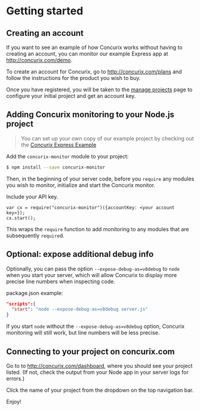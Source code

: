 # Getting started

## Creating an account

If you want to see an example of how Concurix works without having to creating an account, you can monitor our example Express app at http://concurix.com/demo.

To create an account for Concurix, go to http://concurix.com/plans and follow the instructions for the product you wish to buy. 

Once you have registered, you will be taken to the [manage projects](http://concurix.com/manage_projects) page to configure your initial project and get an account key.

## Adding Concurix monitoring to your Node.js project

> You can set up your own copy of our example project by checking out the [Concurix Express Example](https://github.com/Concurix/express_example)

Add the `concurix-monitor` module to your project:

```bash
$ npm install --save concurix-monitor
```

Then, in the beginning of your server code, before you `require` any modules you wish to monitor, initialize and start the Concurix monitor.

Include your API key. <!-- TODO: How? -->

```
var cx = require("concurix-monitor")({accountKey: <your account key>});
cx.start();
```

This wraps the `require` function to add monitoring to any modules that are subsequently `require`d.

## Optional: expose additional debug info

Optionally, you can pass the option `--expose-debug-as=v8debug` to `node` when you start your server, which will allow Concurix to display more precise line numbers when inspecting code.

package.json example:

```json
"scripts":{
  "start": "node --expose-debug-as=v8debug server.js"
}
```

If you start `node` without the `--expose-debug-as=v8debug` option, Concurix monitoring will still work, but line numbers will be less precise.

<!-- TODO: explain *how* line numbers will be less precise (eg. function-level instead of statement-level) -->

## Connecting to your project on concurix.com

Go to to http://concurix.com/dashboard, where you should see your project listed. (If not, check the output from your Node app in your server logs for errors.)

Click the name of your project from the dropdown on the top navigation bar.

Enjoy!
